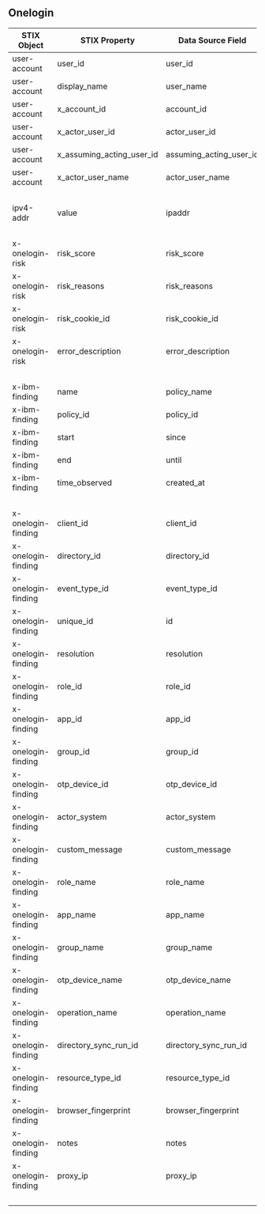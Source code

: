 ## Onelogin
| STIX Object | STIX Property | Data Source Field |
|--|--|--|
| user-account | user_id | user_id |
| user-account | display_name | user_name |
| user-account | x_account_id | account_id |
| user-account | x_actor_user_id | actor_user_id |
| user-account | x_assuming_acting_user_id | assuming_acting_user_id |
| user-account | x_actor_user_name | actor_user_name |
| <br> | | |
| ipv4-addr | value | ipaddr |
| <br> | | |
| x-onelogin-risk | risk_score | risk_score |
| x-onelogin-risk | risk_reasons | risk_reasons |
| x-onelogin-risk | risk_cookie_id | risk_cookie_id |
| x-onelogin-risk | error_description | error_description |
| <br> | | |
| x-ibm-finding | name | policy_name |
| x-ibm-finding | policy_id | policy_id |
| x-ibm-finding | start | since |
| x-ibm-finding | end | until |
| x-ibm-finding | time_observed | created_at |
| <br> | | |
| x-onelogin-finding | client_id | client_id |
| x-onelogin-finding | directory_id | directory_id |
| x-onelogin-finding | event_type_id | event_type_id |
| x-onelogin-finding | unique_id | id |
| x-onelogin-finding | resolution | resolution |
| x-onelogin-finding | role_id | role_id |
| x-onelogin-finding | app_id | app_id |
| x-onelogin-finding | group_id | group_id |
| x-onelogin-finding | otp_device_id | otp_device_id |
| x-onelogin-finding | actor_system | actor_system |
| x-onelogin-finding | custom_message | custom_message |
| x-onelogin-finding | role_name | role_name |
| x-onelogin-finding | app_name | app_name |
| x-onelogin-finding | group_name | group_name |
| x-onelogin-finding | otp_device_name | otp_device_name |
| x-onelogin-finding | operation_name | operation_name |
| x-onelogin-finding | directory_sync_run_id | directory_sync_run_id |
| x-onelogin-finding | resource_type_id | resource_type_id |
| x-onelogin-finding | browser_fingerprint | browser_fingerprint |
| x-onelogin-finding | notes | notes |
| x-onelogin-finding | proxy_ip | proxy_ip |
| <br> | | |
